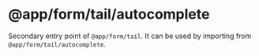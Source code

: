 # @app/form/tail/autocomplete

Secondary entry point of `@app/form/tail`. It can be used by importing from `@app/form/tail/autocomplete`.
